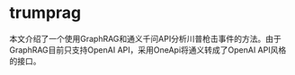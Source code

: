 # trumprag
本文介绍了一个使用GraphRAG和通义千问API分析川普枪击事件的方法。由于GraphRAG目前只支持OpenAI API，采用OneApi将通义转成了OpenAI API风格的接口。
